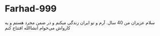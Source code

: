 # Farhad-999
سلام عزیزان من 40 سال. آرم و تو ایران زندگی میکنم و در ضمن مجرد هستم و یه کارواش می‌خوام انشاالله افتتاح کنم
